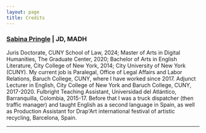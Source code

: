 ```yaml
---
layout: page
title: Credits
---
```


### [Sabina Pringle](https://sabinapringle.commons.gc.cuny.edu/) | JD, MADH  

Juris Doctorate, CUNY School of Law, 2024; Master of Arts in Digital Humanities, The Graduate Center, 2020; Bachelor of Arts in English Literature, City College of New York, 2014; City University of New York (CUNY). My current job is Paralegal, Office of Legal Affairs and Labor Relations, Baruch College, CUNY, where I have worked since 2017. Adjunct Lecturer in English, City College of New York and Baruch College, CUNY, 2017-2020. Fulbright Teaching Assistant, Universidad del Atlántico, Barranquilla, Colombia, 2015-17. Before that I was a truck dispatcher (then traffic manager) and taught English as a second language in Spain, as well as Production Assistant for Drap'Art international festival of artistic recycling, Barcelona, Spain. 

---
